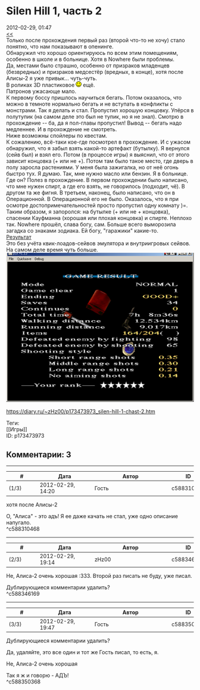 Silen Hill 1, часть 2
=====================

  
2012-02-29, 01:47  
  [<<](Silent%20Hill%201)    
 Только после прохождения первый раз (второй что-то не хочу) стало понятно, что нам показывают в опенинге.   
 Обнаружил что хорошо ориентируюсь по всем этим помещениям, особенно в школе и в больнице. Хотя в Nowhere были проблемы.   
 Да, местами было страшно, особенно от призраков младенцев (безвредных) и призраков медсестёр (вредных, в конце), хотя после Алисы-2 я уже привык... чуть-чуть.   
 В роликах 3D пластиковое ![:)](pics/3.gif) ещё.   
 Патронов ужасающе мало.   
 К первому боссу пришлось научиться бегать. Потом оказалось, что можно в темноте нормально бегать и не вступать в конфликты с монстрами. Так я делать и стал. Пропустил хорошую концовку. Упёрся в полутупик (на самом деле это был не тупик, но я не знал). Смотрю в прохождение -- ба, да я пол-главы пропустил! Вывод -- бегать надо медленнее. И в прохождение не смотреть.   
 Ниже возможны спойлеры по квестам.   
 К сожалению, всё-таки кое-где посмотрел в прохождение. И с ужасом обнаружил, что я забыл взять какой-то артефакт (бутылку). Я вернулся (сейв был) и взял его. Потом (в процессе игры) я выяснил, что от этого зависит концовка (+ или не +). Потом там было такое место, где дверь в полу заросла растениями. У меня была зажигалка, но от неё огонь быстро тух. Я думаю. Так, мне нужно масло или бензин. Я в больнице. Где он? Полез в прохождение. В первом прохождении было написано, что мне нужен спирт, а где его взять, не говорилось (подходит, чё). В другом та же фигня. В третьем, наконец, было написано, что он в Операционной. В Операционной его не было. Оказалось, что я при осмотре достопримечательностей просто пропустил одну комнату )=.   
 Таким образом, я запоролся: на бутылке (+ или не + концовка), спасении Кауфманна (хорошая или плохая концовка) и спирте. Неплохо так. Nowhere прошёл, слава богу, сам. Больше всего выморозила загадка со знаками зодиака. Ей богу, "гаражики" какие-то.   
  [Результат](https://zHz00.diary.ru/p173473973.htm?index=1#linkmore173473973m1)      
 Это без учёта квик-лоадов-сейвов эмулятора и внутриигровых сейвов. На самом деле время чуть больше.   
  ![](pics/74d3dc18f6af.png)      
  
<https://diary.ru/~zHz00/p173473973_silen-hill-1-chast-2.htm>  
  
Теги:  
[[Игры]]  
ID: p173473973  


Комментарии: 3
--------------

  


---



|         #         |              Дата              |                     Автор                     |           ID           |
| --- | --- | --- | --- |
| (1/3) | 2012-02-29, 14:20 | Гость | c588310468 |

  
  хотя после Алисы-2    
   
 О, "Алиса" - это адъ! Я ее даже качать не стал, уже одно описание напугало.   
 ^c588310468

---



|         #         |              Дата              |                     Автор                     |           ID           |
| --- | --- | --- | --- |
| (2/3) | 2012-02-29, 19:14 | zHz00 | c588346169 |

  
 Не, Алиса-2 очень хорошая :333. Второй раз писать не буду, уже писал.   
   
 Дублирующиеся комментарии удалить?   
 ^c588346169

---



|         #         |              Дата              |                     Автор                     |           ID           |
| --- | --- | --- | --- |
| (3/3) | 2012-02-29, 19:47 | Гость | c588350368 |

  
  Дублирующиеся комментарии удалить?    
   
 Да, удаляйте, это все один и тот же Гость писал, то есть, я.   
   
  Не, Алиса-2 очень хорошая    
   
 Так я ж и говорю - АДЪ!   
 ^c588350368
